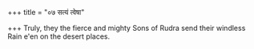 +++
title = "०७ सत्यं त्वेषा"

+++
Truly, they the fierce and mighty Sons of Rudra send their windless  
     Rain e'en on the desert places.